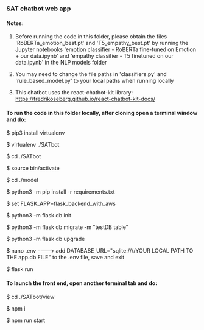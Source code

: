 ### SAT chatbot web app

#### Notes: 

1) Before running the code in this folder, please obtain the files 'RoBERTa_emotion_best.pt' and 'T5_empathy_best.pt' by running the Jupyter notebooks 'emotion classifier - RoBERTa fine-tuned on Emotion + our data.ipynb' and 'empathy classifier - T5 finetuned on our data.ipynb' in the NLP models folder

2) You may need to change the file paths in 'classifiers.py' and 'rule_based_model.py' to your local paths when running locally

3) This chatbot uses the react-chatbot-kit library: https://fredrikoseberg.github.io/react-chatbot-kit-docs/


#### To run the code in this folder locally, after cloning open a terminal window and do:

$ pip3 install virtualenv

$ virtualenv ./SATbot

$ cd ./SATbot

$ source bin/activate

$ cd ./model

$ python3 -m pip install -r requirements.txt

$ set FLASK_APP=flask_backend_with_aws

$ python3 -m flask db init

$ python3 -m flask db migrate -m "testDB table"

$ python3 -m flask db upgrade

$ nano .env   ---->  add DATABASE_URL="sqlite:////YOUR LOCAL PATH TO THE app.db FILE" to the .env file, save and exit

$ flask run


#### To launch the front end, open another terminal tab and do:

$ cd ./SATbot/view

$ npm i

$ npm run start
